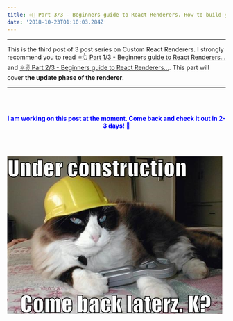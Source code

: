 ```yaml
---
title: ⚛️🤟 Part 3/3 - Beginners guide to React Renderers. How to build your own renderer from scratch?
date: '2018-10-23T01:10:03.284Z'
---
```


---

This is the third post of 3 post series on Custom React Renderers. I strongly recommend you to read
<a href='/react-custom-renderer-1/' target='_blank'>⚛️👆 Part 1/3 - Beginners guide to React Renderers...</a> and <a href='/react-custom-renderer-2/' target='_blank'>⚛️✌️ Part 2/3 - Beginners guide to React Renderers...</a>. This part will cover **the update phase of the renderer**.

---

<br/>
<br/>

<span style="color:blue; font-weight:bold; text-align:center; display:block;">I am working on this post at the moment. Come back and check it out in 2-3 days! 😬</span>

<br/>
<br/>

![under_construction](./under_construction.png)
